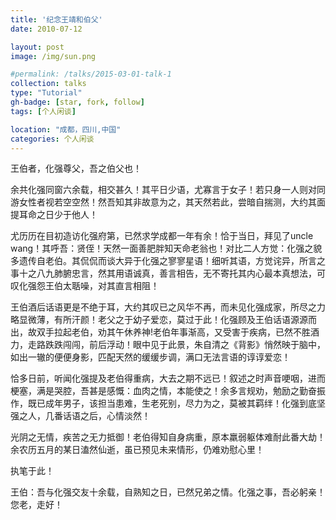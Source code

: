 ```yaml
---
title: '纪念王靖和伯父'
date: 2010-07-12

layout: post
image: /img/sun.png

#permalink: /talks/2015-03-01-talk-1
collection: talks
type: "Tutorial"
gh-badge: [star, fork, follow]
tags: [个人闲谈]

location: "成都，四川,中国"
categories: 个人闲谈
---
```


王伯者，化强尊父，吾之伯父也！

余共化强同窗六余载，相交甚久！其平日少语，尤寡言于女子！若只身一人则对同游女性者视若空空然！然吾知其非故意为之，其天然若此，尝暗自揣测，大约其面提耳命之日少于他人！

尤历历在目初造访化强府第，已然求学成都一年有余！恰于当日，拜见了uncle  wang！其呼吾：贤侄！天然一面善肥胖知天命老翁也！对比二人方觉：化强之貌多遗传自老伯。其侃侃而谈大异于化强之寥寥星语！细听其语，方觉诧异，所言之事十之八九肺腑忠言，然其用语诚真，善言相告，无不寄托其内心最本真想法，可叹化强怨王伯太聒噪，对其直言相阻！

王伯酒后话语更是不绝于耳，大约其叹已之风华不再，而未见化强成家，所尽之力略显微薄，有所汗颜！老父之于幼子爱恋，莫过于此！化强顾及王伯话语源源而出，故双手拉起老伯，劝其午休养神!老伯年事渐高，又受害于疾病，已然不胜酒力，走路跌跌闯闯，前后浮动！眼中见于此景，朱自清之《背影》悄然映于脑中，如出一辙的便便身影，匹配天然的缓缓步调，满口无法言语的谆谆爱恋！

恰多日前，听闻化强提及老伯得重病，大去之期不远已！叙述之时声音哽咽，进而梗塞，满是哭腔，吾甚是感慨：血肉之情，本能使之！余多言规劝，勉励之勤奋振作，既已成年男子，该担当患难，生老死别，尽力为之，莫被其羁绊！化强到底坚强之人，几番话语之后，心情淡然！

光阴之无情，疾苦之无力抵御！老伯得知自身病重，原本羸弱躯体难耐此番大劫！余农历五月的某日溘然仙逝，虽已预见未来情形，仍难劝慰心里！

执笔于此！

王伯：吾与化强交友十余载，自熟知之日，已然兄弟之情。化强之事，吾必躬亲！您老，走好！
<br>

